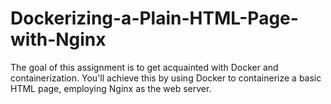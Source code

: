 # Dockerizing-a-Plain-HTML-Page-with-Nginx
The goal of this assignment is to get acquainted with Docker and containerization. You'll achieve this by using Docker to containerize a basic HTML page, employing Nginx as the web server.
